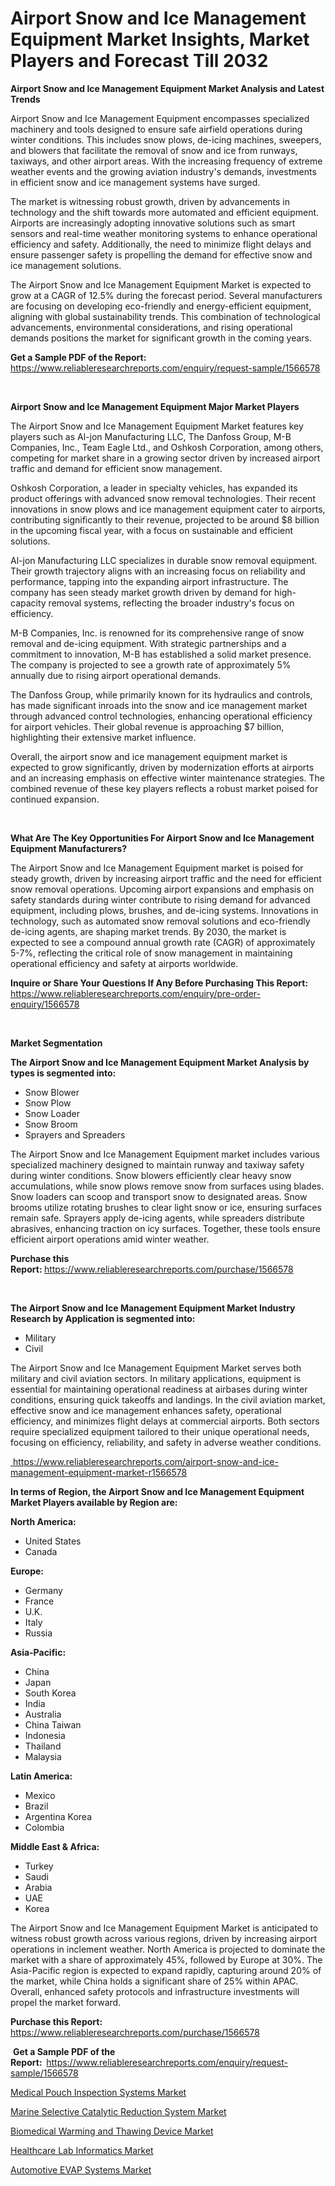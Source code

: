 <p><h1>Airport Snow and Ice Management Equipment Market Insights, Market Players and Forecast Till 2032</h1></p><p><strong>Airport Snow and Ice Management Equipment Market Analysis and Latest Trends</strong></p>
<p><p>Airport Snow and Ice Management Equipment encompasses specialized machinery and tools designed to ensure safe airfield operations during winter conditions. This includes snow plows, de-icing machines, sweepers, and blowers that facilitate the removal of snow and ice from runways, taxiways, and other airport areas. With the increasing frequency of extreme weather events and the growing aviation industry's demands, investments in efficient snow and ice management systems have surged.</p><p>The market is witnessing robust growth, driven by advancements in technology and the shift towards more automated and efficient equipment. Airports are increasingly adopting innovative solutions such as smart sensors and real-time weather monitoring systems to enhance operational efficiency and safety. Additionally, the need to minimize flight delays and ensure passenger safety is propelling the demand for effective snow and ice management solutions.</p><p>The Airport Snow and Ice Management Equipment Market is expected to grow at a CAGR of 12.5% during the forecast period. Several manufacturers are focusing on developing eco-friendly and energy-efficient equipment, aligning with global sustainability trends. This combination of technological advancements, environmental considerations, and rising operational demands positions the market for significant growth in the coming years.</p></p>
<p><strong>Get a Sample PDF of the Report:&nbsp;</strong> <a href="https://www.reliableresearchreports.com/enquiry/request-sample/1566578?utm_campaign=36&utm_medium=2&utm_source=Github&utm_content=ia&utm_term=22032025&utm_id=airport-snow-and-ice-management-equipment">https://www.reliableresearchreports.com/enquiry/request-sample/1566578</a></p>
<p>&nbsp;</p>
<p><strong>Airport Snow and Ice Management Equipment Major Market Players</strong></p>
<p><p>The Airport Snow and Ice Management Equipment Market features key players such as Al-jon Manufacturing LLC, The Danfoss Group, M-B Companies, Inc., Team Eagle Ltd., and Oshkosh Corporation, among others, competing for market share in a growing sector driven by increased airport traffic and demand for efficient snow management.</p><p>Oshkosh Corporation, a leader in specialty vehicles, has expanded its product offerings with advanced snow removal technologies. Their recent innovations in snow plows and ice management equipment cater to airports, contributing significantly to their revenue, projected to be around $8 billion in the upcoming fiscal year, with a focus on sustainable and efficient solutions.</p><p>Al-jon Manufacturing LLC specializes in durable snow removal equipment. Their growth trajectory aligns with an increasing focus on reliability and performance, tapping into the expanding airport infrastructure. The company has seen steady market growth driven by demand for high-capacity removal systems, reflecting the broader industry's focus on efficiency.</p><p>M-B Companies, Inc. is renowned for its comprehensive range of snow removal and de-icing equipment. With strategic partnerships and a commitment to innovation, M-B has established a solid market presence. The company is projected to see a growth rate of approximately 5% annually due to rising airport operational demands.</p><p>The Danfoss Group, while primarily known for its hydraulics and controls, has made significant inroads into the snow and ice management market through advanced control technologies, enhancing operational efficiency for airport vehicles. Their global revenue is approaching $7 billion, highlighting their extensive market influence.</p><p>Overall, the airport snow and ice management equipment market is expected to grow significantly, driven by modernization efforts at airports and an increasing emphasis on effective winter maintenance strategies. The combined revenue of these key players reflects a robust market poised for continued expansion.</p></p>
<p>&nbsp;</p>
<p><strong>What Are The Key Opportunities For Airport Snow and Ice Management Equipment Manufacturers?</strong></p>
<p><p>The Airport Snow and Ice Management Equipment market is poised for steady growth, driven by increasing airport traffic and the need for efficient snow removal operations. Upcoming airport expansions and emphasis on safety standards during winter contribute to rising demand for advanced equipment, including plows, brushes, and de-icing systems. Innovations in technology, such as automated snow removal solutions and eco-friendly de-icing agents, are shaping market trends. By 2030, the market is expected to see a compound annual growth rate (CAGR) of approximately 5-7%, reflecting the critical role of snow management in maintaining operational efficiency and safety at airports worldwide.</p></p>
<p><strong>Inquire or Share Your Questions If Any Before Purchasing This Report:</strong> <a href="https://www.reliableresearchreports.com/enquiry/pre-order-enquiry/1566578?utm_campaign=36&utm_medium=2&utm_source=Github&utm_content=ia&utm_term=22032025&utm_id=airport-snow-and-ice-management-equipment">https://www.reliableresearchreports.com/enquiry/pre-order-enquiry/1566578</a></p>
<p>&nbsp;</p>
<p><strong>Market Segmentation</strong></p>
<p><strong>The Airport Snow and Ice Management Equipment Market Analysis by types is segmented into:</strong></p>
<p><ul><li>Snow Blower</li><li>Snow Plow</li><li>Snow Loader</li><li>Snow Broom</li><li>Sprayers and Spreaders</li></ul></p>
<p><p>The Airport Snow and Ice Management Equipment market includes various specialized machinery designed to maintain runway and taxiway safety during winter conditions. Snow blowers efficiently clear heavy snow accumulations, while snow plows remove snow from surfaces using blades. Snow loaders can scoop and transport snow to designated areas. Snow brooms utilize rotating brushes to clear light snow or ice, ensuring surfaces remain safe. Sprayers apply de-icing agents, while spreaders distribute abrasives, enhancing traction on icy surfaces. Together, these tools ensure efficient airport operations amid winter weather.</p></p>
<p><strong>Purchase this Report:&nbsp;</strong><a href="https://www.reliableresearchreports.com/purchase/1566578?utm_campaign=36&utm_medium=2&utm_source=Github&utm_content=ia&utm_term=22032025&utm_id=airport-snow-and-ice-management-equipment">https://www.reliableresearchreports.com/purchase/1566578</a></p>
<p>&nbsp;</p>
<p><strong>The Airport Snow and Ice Management Equipment Market Industry Research by Application is segmented into:</strong></p>
<p><ul><li>Military</li><li>Civil</li></ul></p>
<p><p>The Airport Snow and Ice Management Equipment Market serves both military and civil aviation sectors. In military applications, equipment is essential for maintaining operational readiness at airbases during winter conditions, ensuring quick takeoffs and landings. In the civil aviation market, effective snow and ice management enhances safety, operational efficiency, and minimizes flight delays at commercial airports. Both sectors require specialized equipment tailored to their unique operational needs, focusing on efficiency, reliability, and safety in adverse weather conditions.</p></p>
<p><a href="https://www.reliableresearchreports.com/airport-snow-and-ice-management-equipment-market-r1566578?utm_campaign=36&utm_medium=2&utm_source=Github&utm_content=ia&utm_term=22032025&utm_id=airport-snow-and-ice-management-equipment">&nbsp;https://www.reliableresearchreports.com/airport-snow-and-ice-management-equipment-market-r1566578</a></p>
<p><strong>In terms of Region, the Airport Snow and Ice Management Equipment Market Players available by Region are:</strong></p>
<p>
    <p> <strong> North America: </strong>
        <ul>
            <li>United States</li>
            <li>Canada</li>
        </ul>
        </p> 
    <p> <strong> Europe: </strong>
        <ul>
            <li>Germany</li>
            <li>France</li>
            <li>U.K.</li>
            <li>Italy</li>
            <li>Russia</li>
        </ul>
        </p> 
    <p> <strong> Asia-Pacific: </strong>
        <ul>
            <li>China</li>
            <li>Japan</li>
            <li>South Korea</li>
            <li>India</li>
            <li>Australia</li>
            <li>China Taiwan</li>
            <li>Indonesia</li>
            <li>Thailand</li>
            <li>Malaysia</li>
        </ul>
        </p> 
    <p> <strong> Latin America: </strong>
        <ul>
            <li>Mexico</li>
            <li>Brazil</li>
            <li>Argentina Korea</li>
            <li>Colombia</li>
        </ul>
        </p> 
    <p> <strong> Middle East & Africa: </strong>
        <ul>
            <li>Turkey</li>
            <li>Saudi</li>
            <li>Arabia</li>
            <li>UAE</li>
            <li>Korea</li>
        </ul>
    </p>
    </p>
<p><p>The Airport Snow and Ice Management Equipment Market is anticipated to witness robust growth across various regions, driven by increasing airport operations in inclement weather. North America is projected to dominate the market with a share of approximately 45%, followed by Europe at 30%. The Asia-Pacific region is expected to expand rapidly, capturing around 20% of the market, while China holds a significant share of 25% within APAC. Overall, enhanced safety protocols and infrastructure investments will propel the market forward.</p></p>
<p><strong>Purchase this Report: </strong><a href="https://www.reliableresearchreports.com/purchase/1566578?utm_campaign=36&utm_medium=2&utm_source=Github&utm_content=ia&utm_term=22032025&utm_id=airport-snow-and-ice-management-equipment">https://www.reliableresearchreports.com/purchase/1566578</a></p>
<p>&nbsp;<strong>Get a Sample PDF of the Report:&nbsp;&nbsp;</strong><a href="https://www.reliableresearchreports.com/enquiry/request-sample/1566578?utm_campaign=36&utm_medium=2&utm_source=Github&utm_content=ia&utm_term=22032025&utm_id=airport-snow-and-ice-management-equipment">https://www.reliableresearchreports.com/enquiry/request-sample/1566578</a></p>
<p><strong></strong></p>
<p><p><a href="https://github.com/vsiljgestel/Market-Research-Report-List-1/blob/main/medical-pouch-inspection-systems-market.md?utm_campaign=36&utm_medium=2&utm_source=Github&utm_content=ia&utm_term=22032025&utm_id=airport-snow-and-ice-management-equipment">Medical Pouch Inspection Systems Market</a></p><p><a href="https://github.com/nwokechock6s/Market-Research-Report-List-1/blob/main/marine-selective-catalytic-reduction-system-market.md?utm_campaign=36&utm_medium=2&utm_source=Github&utm_content=ia&utm_term=22032025&utm_id=airport-snow-and-ice-management-equipment">Marine Selective Catalytic Reduction System Market</a></p><p><a href="https://github.com/ummulmzu/Market-Research-Report-List-1/blob/main/biomedical-warming-and-thawing-device-market.md?utm_campaign=36&utm_medium=2&utm_source=Github&utm_content=ia&utm_term=22032025&utm_id=airport-snow-and-ice-management-equipment">Biomedical Warming and Thawing Device Market</a></p><p><a href="https://github.com/aiamekar/Market-Research-Report-List-1/blob/main/healthcare-lab-informatics-market.md?utm_campaign=36&utm_medium=2&utm_source=Github&utm_content=ia&utm_term=22032025&utm_id=airport-snow-and-ice-management-equipment">Healthcare Lab Informatics Market</a></p><p><a href="https://github.com/boudykodumi/Market-Research-Report-List-1/blob/main/automotive-evap-systems-market.md?utm_campaign=36&utm_medium=2&utm_source=Github&utm_content=ia&utm_term=22032025&utm_id=airport-snow-and-ice-management-equipment">Automotive EVAP Systems Market</a></p></p>